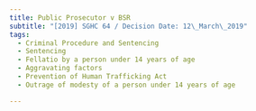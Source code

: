 ```yaml
---
title: Public Prosecutor v BSR
subtitle: "[2019] SGHC 64 / Decision Date: 12\_March\_2019"
tags:
  - Criminal Procedure and Sentencing
  - Sentencing
  - Fellatio by a person under 14 years of age
  - Aggravating factors
  - Prevention of Human Trafficking Act
  - Outrage of modesty of a person under 14 years of age

---
```

